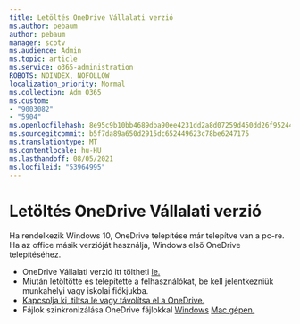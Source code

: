 ```yaml
---
title: Letöltés OneDrive Vállalati verzió
ms.author: pebaum
author: pebaum
manager: scotv
ms.audience: Admin
ms.topic: article
ms.service: o365-administration
ROBOTS: NOINDEX, NOFOLLOW
localization_priority: Normal
ms.collection: Adm_O365
ms.custom:
- "9003082"
- "5904"
ms.openlocfilehash: 8e95c9b10bb4689dba90ee4231dd2a8d07259d450dd26f952446edb6ef89eb8b
ms.sourcegitcommit: b5f7da89a650d2915dc652449623c78be6247175
ms.translationtype: MT
ms.contentlocale: hu-HU
ms.lasthandoff: 08/05/2021
ms.locfileid: "53964995"
---
```

# <a name="download-onedrive-for-business"></a>Letöltés OneDrive Vállalati verzió

Ha rendelkezik Windows 10, OneDrive telepítése már telepítve van a pc-re. Ha az office másik verzióját használja, Windows első OneDrive telepítéséhez.

- OneDrive Vállalati verzió itt töltheti [le.](https://www.microsoft.com/microsoft-365/onedrive/download)
- Miután letöltötte és telepítette a felhasználókat, be kell jelentkezniük munkahelyi vagy iskolai fiókjukba.
- [Kapcsolja ki, tiltsa le vagy távolítsa el a OneDrive.](https://support.microsoft.com/office/turn-off-disable-or-uninstall-onedrive-f32a17ce-3336-40fe-9c38-6efb09f944b0)
- Fájlok szinkronizálása OneDrive fájlokkal [Windows](https://support.microsoft.com/office/615391c4-2bd3-4aae-a42a-858262e42a49) [Mac gépen.](https://support.microsoft.com/office/d11b9f29-00bb-4172-be39-997da46f913f)
